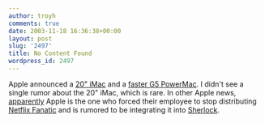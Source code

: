 ```yaml
---
author: troyh
comments: true
date: 2003-11-18 16:36:38+00:00
layout: post
slug: '2497'
title: No Content Found
wordpress_id: 2497
---
```


Apple announced a [20" iMac]() and a [faster G5 PowerMac](http://www.apple.com/powermac/). I didn't see a single rumor about the 20" iMac, which is rare. In other Apple news, [apparently](http://slashdot.org/article.pl?sid=03/11/18/1422255) Apple is the one who forced their employee to stop distributing [Netflix Fanatic](http://www.cricketmedia.com/software/netflix/) and is rumored to be integrating it into [Sherlock](http://www.apple.com/macosx/features/sherlock/).
